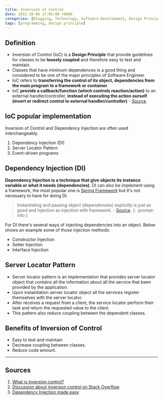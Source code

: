 ```yaml
---
title: Inversion of Control
date: 2022-10-06 17:05:00 +0800
categories: [Blogging, Technology, Software Development, Design Principle]
tags: [programming, design principle]
---
```

## Definition

- Inversion of Control (IoC) is a **Design Principle** that provide guidelines for classes to be **loosely coupled** and therefore easy to test and maintain.
- Classes that have minimum dependences is a good thing and considered to be one of the major principles of Software Engineer.
- IoC refers to **transferring the control of its object, dependencies from the main program to a framework or container**.
- IoC **provide a callback/function (which controls reaction/action)** to an external handler/controller, **instead of executing the action ourself (invert or redirect control to external handler/controller)** - [Source](https://stackoverflow.com/a/3140/14163916).

## IoC popular implementation

Inversion of Control and Dependency Injection are often used interchangeably.

1. Dependency Injection (DI)
2. Server Locator Pattern
3. Event-driven programs

## Dependency Injection (DI)

**Dependency Injection is a technique that give objects its instance variable or what it needs (dependencies)**. DI can also be implement using a framework, the most popular one is [Spring Framework](https://spring.io/projects/spring-framework) but it's not necessary to have for doing DI.

> Instantiating and passing object (dependencies) explicitly is just as good and injection as injection with framework. - [Source](https://stackoverflow.com/a/140655/14163916).
{: .prompt-info }

For DI there's several ways of injecting dependencies into an object. Below shows an example some of those injection methods:

- Constructor Injection
- Setter Injection
- Interface Injection

## Server Locator Pattern

- Server locator pattern is an implementation that provides server locator object that contains all the information about all the service that been provided by the application.
- Upon instantiation server locator object all the services register themselves with the server locator.
- After receives a request from a client, the service locator perform their task and return the requested value to the client.
- This pattern also reduce coupling between the dependent classes.

## Benefits of Inversion of Control

- Easy to test and maintain
- Decrease coupling between classes.
- Reduce code amount.

---

## Sources

1. [What is inversion control?](https://www.educative.io/answers/what-is-inversion-of-control)
2. [Discussion about inversion control on Stack Overflow](https://stackoverflow.com/questions/3058/what-is-inversion-of-control#3140)
3. [Dependency Injection made easy](https://www.jamesshore.com/v2/blog/2006/dependency-injection-demystified)
